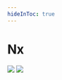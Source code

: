 ```yaml
---
hideInToc: true
---
```


# Nx

<!--
Put a screenshot of issues on the left
Put a screenshot of an issue on the right
-->

<img class="absolute w-64" src="/nx-issue-list.png">
<img class="absolute w-64 ml-100" src="/nx-merged-issue.png">
